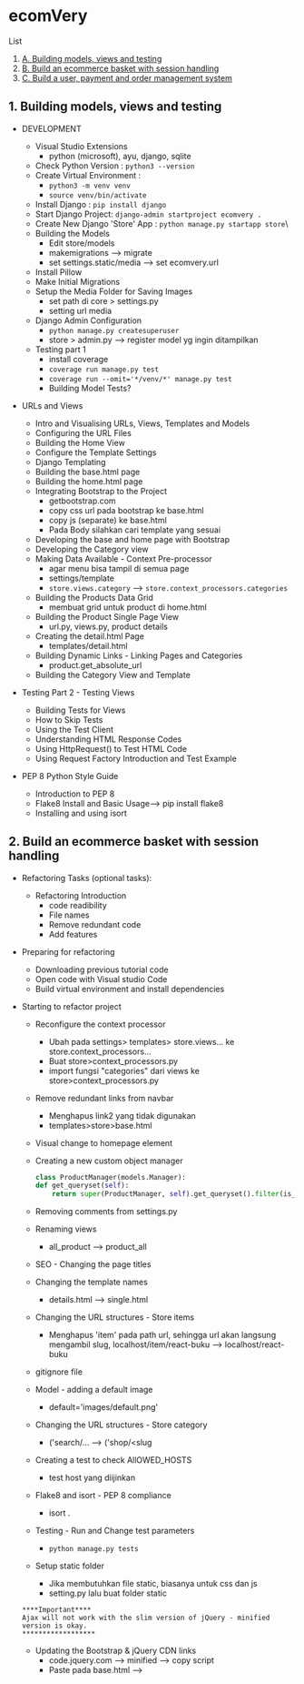 # ecomVery
List
1. [ A. Building models, views and testing ](#A)
2. [ B. Build an ecommerce basket with session handling ](#B)
3. [ C. Build a user, payment and order management system](#C)

<a name="A"></a>
## 1. Building models, views and testing
- DEVELOPMENT
    - Visual Studio Extensions
        - python (microsoft), ayu, django, sqlite
    - Check Python Version : `python3 --version`
    - Create Virtual Environment : 
        - `python3 -m venv venv`
        - `source venv/bin/activate`
    - Install Django : `pip install django`
    - Start Django Project: `django-admin startproject ecomvery .`
    - Create New Django 'Store' App : `python manage.py startapp store`\
    - Building the Models
        - Edit store/models
        - makemigrations --> migrate
        - set settings.static/media --> set ecomvery.url
    - Install Pillow
    - Make Initial Migrations
    - Setup the Media Folder for Saving Images
        - set path di core > settings.py
        - setting url media
    - Django Admin Configuration
        - `python manage.py createsuperuser`
        - store > admin.py --> register model yg ingin ditampilkan
    - Testing part 1
        - install coverage
        - `coverage run manage.py test`
        - `coverage run --omit='*/venv/*' manage.py test`
        - Building Model Tests?

- URLs and Views
    - Intro and Visualising URLs, Views, Templates and Models
    - Configuring the URL Files
    - Building the Home View
    - Configure the Template Settings
    - Django Templating
    - Building the base.html page
    - Building the home.html page
    - Integrating Bootstrap to the Project
        - getbootstrap.com
        - copy css url pada bootstrap ke base.html
        - copy js (separate) ke base.html
        - Pada Body silahkan cari template yang sesuai
    - Developing the base and home page with Bootstrap
    - Developing the Category view
    - Making Data Available - Context Pre-processor
        - agar menu bisa tampil di semua page
        - settings/template
        - `store.views.category` --> `store.context_processors.categories`
    - Building the Products Data Grid
        - membuat grid untuk product di home.html
    - Building the Product Single Page View
        - url.py, views.py, product details
    - Creating the detail.html Page
        - templates/detail.html
    - Building Dynamic Links - Linking Pages and Categories
        - product.get_absolute_url
    - Building the Category View and Template

- Testing Part 2 - Testing Views
    - Building Tests for Views
    - How to Skip Tests
    - Using the Test Client
    - Understanding HTML Response Codes
    - Using HttpRequest() to Test HTML Code
    - Using Request Factory Introduction and Test Example

- PEP 8 Python Style Guide
    - Introduction to PEP 8
    - Flake8 Install and Basic Usage--> pip install flake8
    - Installing and using isort

<a name="B"></a>
## 2. Build an ecommerce basket with session handling
- Refactoring Tasks (optional tasks):
    - Refactoring Introduction
        - code readibility
        - File names
        - Remove redundant code
        - Add features
- Preparing for refactoring
    - Downloading previous tutorial code
    - Open code with Visual studio Code
    - Build virtual environment and install dependencies
- Starting to refactor project
    - Reconfigure the context processor
        - Ubah pada settings> templates> store.views... ke store.context_processors...
        - Buat store>context_processors.py
        - import fungsi "categories" dari views ke store>context_processors.py
    - Remove redundant links from navbar
        - Menghapus link2 yang tidak digunakan
        - templates>store>base.html
    - Visual change to homepage element
    
    - Creating a new custom object manager
        ```py
        class ProductManager(models.Manager):
        def get_queryset(self):
            return super(ProductManager, self).get_queryset().filter(is_active=True)
        ```
    - Removing comments from settings.py
    - Renaming views
        - all_product --> product_all
    - SEO - Changing the page titles 
    - Changing the template names
        - details.html --> single.html
    - Changing the URL structures - Store items
        - Menghapus 'item' pada path url, sehingga url akan langsung mengambil slug, localhost/item/react-buku --> localhost/react-buku
    - gitignore file
    - Model - adding a default image
        - default='images/default.png'
    - Changing the URL structures - Store category
        - ('search/<slug>... --> ('shop/<slug
    - Creating a test to check AllOWED_HOSTS
        - test host yang diijinkan
    - Flake8 and isort - PEP 8 compliance
        - isort .
    - Testing - Run and Change test parameters
        - `python manage.py tests`
    - Setup static folder
        - Jika membutuhkan file static, biasanya untuk css dan js
        - setting.py lalu buat folder static
    ```
    ****Important****
    Ajax will not work with the slim version of jQuery - minified version is okay.
    ******************
    ```

    - Updating the Bootstrap & jQuery CDN links
        - code.jquery.com --> minified --> copy script
        - Paste pada base.html --> <script>
    - Finished refactoring
        - kode mudah dibaca
        - penamaan files
        - menghilangkan kode yang tumpang tindih/redundant
        - menambahkan fitur
- Introducing Sessions (optional step):
    - Pengenalan session
        - session adalah informasi yang bersifat sementara dan interaktif
        - satu user per session - melakukan perubahan data berdasarkan per kunjungan user
        - Menyimpan data pada server-side
        - User menerima session ID
        - session ID dibutuhkan untuk pengambilan data
    - Visual explanation of sessions - penjelasan
         - ![session](https://user-images.githubusercontent.com/24581953/143838596-0e442daf-eec2-46ab-b222-b0e3bf1d0177.jpg)
    - Viewing the Django database - session table
        - plugin SQLlite-vscode
        - sudo install sqlite
        - table django_session
        - cek session by shell:
            - python manage.py shell
            ```
            from django.contrib.sessions.models import Session
            s = Session.objects.get(pk='5n6oxua39ths121v1r2ptjb68d9kqm5w')
            s.get_decoded()
            ```
    - Viewing the session in the browser console
    ![sessions](https://user-images.githubusercontent.com/24581953/144684799-90811cde-912f-468f-8c8d-ab17530054ea.jpg)
    ![sessions2](https://user-images.githubusercontent.com/24581953/144684821-fc5f9842-bd08-41ae-b1bc-32ad6db55957.jpg)
    - Django required resources to enable sessions
    ![sessions3](https://user-images.githubusercontent.com/24581953/144684838-73c4cf78-6958-4c1d-9180-d7601df66e5b.jpg)

![session part1](https://user-images.githubusercontent.com/24581953/145327404-5552acb6-0144-43ee-af71-a280f3cf0731.jpg)
- Development Part 1.0 (Setup):
    - Introduction
    - Create a new app - basket
        - `python manage.py createapp basket`
    - Remove unnecessary files
        - hapus `test.py` dan `admin.py`
    - core basket urls --> ` core > urls.py > path('basket/', include('basket.urls', namespace='basket')),` --> semua url yg berhubungan dg basket diarahkan ke `basket > urls.py`
    - basket summary url --> `basket > urls.py > 'path('', views.basket_summary, name='basket_summary'),'`
    - basket summary view --> `basket > views.py > def basket_summary()'`
    - basket summary template --> `templates > store > basket > summary.html` --> basic saja, nanti di update di 2.0
    - Making the basket icon/button for the navbar --> `https://getbootstrap.com/docs/5.0/components/buttons/`
    - VSC extension for formatting HTML/Python template files
        - plugin -BEAUTIFY untuk merapikan html/js > `command: beautify file`

- Development Part 1.2 (Create a Session & Context processor):
    - Building sessions
        - `basket > basket.py`
        - `class Basket() > def __init__()` --> function yang diakses pertama kali
    - Building the context_processor file
        -
        ```
        fungsi context_processors adalah sebuah metode untuk mempermudah kita menampilkan data secara global tanpa harus membuat fungsi yang saama berulang kali di banyak views / templates.
        ```
        - `basket > context_processors.py > def basket()`
        - `core > TEMPLATES=[] > OPTIONS:{} > 'basket.context_processors.basket',` --> registrasi di core
    - Testing the initial session setup
        - `basket.py > 'def __init__'`
        - set skey --> `...basket = self.session['skey'] = {'number': 12345}`
        - cari session id di browser --> inspect/application/cookies
        - atau bisa cek di table database sqlite3 > django_session
        - `python manage.py shell`
            ```py
            from django.contrib.sessions.models import Session

            s = Session.objects.get(pk='i0zrp54n5lrynjkqe0eqfqqtm5qu2803')
            s.get_decoded()

            output = 12345
            ```
- Development Part 1.3 (Add to session functionality):
    - Building the add to basket button functionality (Ajax)
        - Tujuan: Memfungsikan tombol add to basket pada single.html
        - Pastikan versi jquery update pada `base.html`
        - basket add template -->
            - `templates > products > single.html > ...id="add-button" value="{{product.id}}..."`
            - `templates > products > single.html > AJAX Script -->$(document).on('click', '#add-button', function (e) { ...`
        - basket add url --> `basket > urls.py > 'path('add/',views.basket_add, name='basket_add'),'`
        - basket add view --> `basket > views.py > def basket_add()`
        - basket.py --> `basket > basket.py > basket class () --> def add()`
        - tes fungsi add to basket button pada single.html berupa (json response)  --> `basket > views.py > basket_add()`
        ```py
        from django.http import JsonResponse
        ...
        response = JsonResponse({'test':'data'})
        return response
        ```
        ```py
        python manage.py shell

        # Sebelum button 'add to basket' di tekan
        from django.contrib.sessions.models import Session
        s = Session.objects.get(pk='i0zrp54n5lrynjkqe0eqfqqtm5qu2803')
        s.get_decoded()
        {'skey': {}} # kosong

        # Setelah button 'add to basket' di tekan
        {'skey': {'1': {'price': '40.00', 'qty': 1}}} 
        ```
    - Adding the Qty to the session data
        - Tujuan: Tes Fungsi `Quantity drop down select` pada single.html
        - Untuk tes console, tambahkan pada script ajax `console.log($('#select option: selected').text())`
        - `views.py > basket_add()`
            ```py
            ...
            basket.add(product=product, qty=product_qty)

            basketqty = basket.__len__()
            response = JsonResponse({'qty': basketqty})
            ```
        - Tes tombol quantity & add to basket, --> inspect > console, output: 1,2,3,4
        - Hasil akhir. pilih quantity --> tekan basket button = basket total. ketika memilih produk lain, akan otomatis menambah jumlah basket 
        

![session-delete](https://user-images.githubusercontent.com/24581953/145327750-fc8a2e58-2f12-4a15-be7a-af745bd3f319.jpg)
- Development Part 2.0 (Deleting basket/session data): test
    - Tujuan: Halaman kumpulan produk yang masuk di basket dg fitur add & delete button
    - Updating `templates > basket > summary.html`
        ```py
        {% for item in basket %}
        {% with product=item.product %}
        ...<div data-index="{{product.id}}..."
        ```
    - Iterating over the session data
        - `basket > basket.py >  def __iter__()`
    - Get the total price of the basket items
        - `basket > basket.py > def get_total_price()`

- Development Part 2.1(Front-end - deleting basket/session data):
    - Delete basket ( AJAX )
        - Tujuan: Memfungsikan tombol delete pada `templates > basket > summary.html`
        - basket delete template- -> updating summary.html
            - `templates > basket > summary.html > ...id="delete-button" data-index="{{product.id}}...`
            - `templates > basket > summary.html > AJAX script -->  $(document).on('click', '.delete-button', function (e) { ...`
        - basket delete url --> `basket > urls.py > 'path('delete/',views.basket_delete, name='basket_delete'),'`
        - basket delete view --> `basket > views.py > def basket_delete()`
    - Handling remove items in the basket class
        - `basket > basket.py > def delete()`
        - `basket > basket.py > def save()`
    - Resolving the unique DOM ID issue with Ajax
        - Issue : setelah tombol delete ditekan, harus di refresh dulu baru product bisa terhapus
        - `...data-index="{{product.id}}..."`

    - Removing elements from the page with JavaScript ( AJAX )
        - templates > basket > summary.html
        ```js
        ...
        success: function (json) {
            $('.product-item[data-index="' + prodid + '"]').remove();
            document.getElementById("subtotal").innerHTML = json.subtotal;
            document.getElementById("basket-qty").innerHTML = json.qty
        },
        ...
        ```

![sessions-update](https://user-images.githubusercontent.com/24581953/145501050-fc317711-948f-42b5-989b-84e8a09814e4.jpg)

- Development Part 3.0 (Updating basket/session data):
    - Capturing the user selection
    - Update basket ( AJAX )
        - Tujuan: Memfungsikan tombol quantity & update pada `templates > basket > summary.html`
        - basket update template- -> updating summary.html
            - `templates > basket > summary.html > ...id="update-button" data-index="{{product.id}}...`
            - `templates > basket > summary.html > AJAX script -->  $(document).on('click', '.update-button', function (e) {`
        - basket delete url --> `basket > urls.py > 'path('update/',views.basket_update, name='basket_update'),'`
        - basket delete view --> `basket > views.py > def basket_update()`
    - Updating the front-end code for update (AJAX code)
        - `templates > basket > summary.html`
        ```js
            success: function (json) {
            document.getElementById("basket-qty").innerHTML = json.qty
            document.getElementById("subtotal").innerHTML = json.subtotal
        },
        ```
        ```js
        ...
        Sub Total: Rp. <div id="subtotal" class="d-inline-flex">{{basket.get_total_price}}
        ...
        ```
    - Resolving known issues
    3.50
    harus di refresh baru berubah
    
    - Resolving final issue

- Testing
    - Introduction : python manage.py test
    - Running existing tests
        - store > tests > test_views.py
        ```py
         - deactivated test_view_function() after web using a session
         - add 'session test code' to test_homepage_html()

         from importlib import import_module
         from django.conf import settings

         ...
         def test_homepage_html()
         ...
         engine = import_module(settings.SESSION_ENGINE) 
         request.session = engine.SessionStore()
         ...

        ```
        
    - Running coverage - assessing tests required
        
        - `coverage run manage.py test`
        - `coverage run --omit='*/venv/*' manage.py test`
        - `coverage html`
        - htmlcov > index.html
        - Note:
            - (__init__.py di setiap folder test mengindikasikan folder tersebut yang akan dieksekusi untuk test)
            - setelah melakukan perubahan pada test langkah coverage diulangi sehingga html lama ter replace

    - Building tests for the basket app
        - `basket > test > test_views.py`
        - lakukan coverage

<a name="C"></a>
## 3. Build a user, payment and order management system
- screenshot `user`
- Changing the UI of the templates
    - static > core > css > base.css --> override bootstrap, dropdown menu, font, nav, logo, footer
    - static > basket > css > basket.css -->
    - Inject ke templates > store > base.html
- Finished updating templates
    -Code after refactoring https://github.com/veryacademy/django...

- Stage 1.0 - User management

    - Introduction
    - Start building the user app
        - `python manage.py startapp account`
        - core > register 'account'
    - Building the user model
        - account > models
            - class UserBase()
                - UserBase models
                - `pip install django-countries` --> untuk country fields
        
            - class CustomAccountManager()
                - def createSuperUser()
                - def createuser()
        - core > settings.py > 
            ```py
            AUTH_USER_MODEL = "account.UserBase"
            LOGIN_REDIRECT_URL = "/account/dashboard"
            LOGIN_URL = "/account/login/"
            ```
    - Updating the products model
        - store > models.py > class Product()
            - `created_by = models.ForeignKey(settings.AUTH_USER_MODEL, on_delete=models.CASCADE, related_name='product_creator')`
    - User admin 
        - account > admin.py > `admin.site.register(UserBase)`
    - Migrate
        - `python manage.py makemigration && python manage.py migrate`
        - `python manage.py createsuperuser`
        - `python manage.py runserver`
        - 127.0.0.1/admin/ --> login menggunakan email

- Stage 1.1 - User signup with email confirmation

    - Start building user signup
    - Building the form
        - `account > forms.py > registrationForm()`
    - Building the view
        - `account > views.py > account_register()`
    - Generating hash keys in Django
        - account > token.py
        - `pip install six`
    - Finishing the email setup
        - `account > views.py`
        ```py
        from django.utils.encoding import force_bytes, force_text
        from django.utils.http import urlsafe_base64_decode, urlsafe_base64_encode
        ```
        - `account > views.py > def account_register() > #setup email`
    - Building the email template
        - `templates > account > registration > account_activation_email.html`
    - Building the registration template
        - `templates > account > registration > register.html`
    - Building the registration URL
        - `core > urls.py > path('account/', include('account.urls', namespace='account')),`
        - `account > urls.py > path('register/', views.account_register, name='register'),`
    - Finishing the registration form
        - `account > forms.py > RegistrationForm() --> clean_username(), clean_password2(), clean_email(), __init__()`
    - Templating and final functions
        - `core > settings.py > EMAIL_BACKEND = 'django.core.mail.backends.console.EmailBackend'`
        - `account > urls.py > path('activate/<slug:uidb64>/<slug:token>)/', views.account_activate, name='activate'),`
        - `template > account > registration > account_activation_email.html`
        - `account > views.py > account_activate()`
        - `template > account > registration > activation_invalid.html`
        - `account > urls.py > path('dashboard/', views.dashboard, name='dashboard'),`
        - decorators
            - account > views.py
            ```py
            ...
            from django.contrib.auth.decorators import login_required
            ...
            @login_required
            def dashboard(request):
            ...
            
            

            ```
         
    - Building up the dashboard
        - `template > account > user > dashboard.html`

- Stage 1.2 - Login/Logout
    - Login
        - `account > urls.py > path('login/', auth_views.LoginView.as_view(template_name='account/registration/login.html', form_class=UserLoginForm), name='login'),`
    - Login form 
        - account > forms.py > 
            - `from django.contrib.auth.forms import (AuthenticationForm, PasswordResetForm,SetPasswordForm)`
            - `UserLoginForm()`
    - Login template
        - `template > account > registration > login.html`
    - Logout URL and link updates
        - `account > urls.py > path('logout/', auth_views.LogoutView.as_view(next_page='/account/login/'), name='logout'),`
        - templates > store > products > base.html >
        ```py
        ...
        <a type="button" role="button" href="{% url "account:logout" %}"
        ...
        ```

- Stage 1.3 Update/Edit and delete account
    - Edit user 
    - URL for edit user profile
        - `account > urls.py > path('profile/edit/', views.edit_details, name='edit_details'),`
    - Create view for profile edit
        - `account > views.py >`
            ```py
            ...
            @login_required
            def edit_details(request):
            ...
            ```
    - Create form for profile edit
        - `account > forms.py > UserEditForm()` 
    - Profile edit template
        - `templates > account > user > edit_details.html`
    - Delete user
        - `account > urls.py > path('profile/delete_user/', views.delete_user, name='delete_user'),`
        - `account > urls.py > path('profile/delete_confirm/', TemplateView.as_view(template_name="account/user/delete_confirm.html"), name='delete_confirmation'),`
        - `account > views >`
            ```py
            ...
            @login_required
            def delete_user(request):
            ...
            ```
        - `templates > account > user > delete_confirm.html`
    - Forgotten password
        - `account > urls.py >`
            ```py
            ...
            path('password_reset/', auth_views.PasswordResetView.as_view ...
            path('password_reset_confirm/<uidb64>/<token>', auth_views.PasswordResetConfirmView.as_view...
            path('password_reset/password_reset_email_confirm/',TemplateView.as_view ...
            path('password_reset_confirm/Mg/password_reset_complete/',TemplateView.as_view...
            ...
            ```
        - `account > forms.py` >
            ```py
            PwdResetForm()
            PwdResetConfirmForm()
            ```
    
    - Email template
        - `templates > account > password_reset_email.html`
    - Password reset template
        - `templates > account > password_reset_form.html`
        - `templates > account > reset_status.html`

- Stage 2.0 - Payment
    - Introduction
    - Stripe payment stages
    - Build payment app
        - `python manage.py startapp payment`
        - core > registrasi 'payment'
    - Payment template
        - `templates > payment > home.html`
    - Payment URL
        - `core > urls.py > path('payment/', include('payment.urls', namespace='payment')),`
        - `payment > urls.py > path('', views.BasketView, name='basket'),`
    - Payment view
        ```py
        @login_required
        def BasketView(request):
        ```
    - Stripe Elements 
        - dashboard.stripe.com/test/apikeys --> publish key & secret key
        - 
            ```py
            def BasketView(request):
                ...
                stripe.api_key = '<SECRET KEY>'
                intent = stripe.PaymentIntent.create(
                    amount=total,
                    currency='gbp',
                    metadata={'userid': request.user.id}
                )

                return render(request, 'payment/home.html', {'client_secret': intent.client_secret})
            ```
        - `pip install stripe=2.6.3`
        - `templates > payment > home.html`
            - `<button id="submit" class="btn btn-primary w-100 fw-bold" data-secret="{{ client_secret }}">Pay</button>`
            -
            ```js
            <script>
                {% comment %} Make csrf token availble in JS files {% endcomment %}
                var CSRF_TOKEN = '{{ csrf_token }}';
            </script>
            <script src="https://js.stripe.com/v3/"></script>
            <script src="{% static 'payment/index.js' %}" data-rel-js></script>
            ```
        - `static > payment > index.js '
            ```js
            var stripe = Stripe(<PUBLISH KEY>)`
            ...
            ```
        - stripe.com/docs/stripe-js
        - lakukan transaksi
        - cek pada stripe.com apakah transaksi sudah masuk

    - Stripe CLI
        - DOC : https://stripe.com/docs/stripe-cli
        - Download the latest linux tar.gz file from https://github.com/stripe/stripe-cli/releases/latest
        - Unzip the file: tar -xvf stripe_X.X.X_linux_x86_64.tar.gz
        - Move ./stripe to your execution path. --> sudo mv stripe /usr/local/bin
        - terminal > stripe login
        - klik link auth, masukkan password di browser. Stripe CLI siap digunakan
        - Coba lakukan checkout
        - terminal > stripe listen --> setiap ada transaksi akan muncul
 
- Stage 3.0 Order capture/Management
    - Build orders app
        - `python manage.py startapp orders`
        - Registrasi di core
    - Order models
        - `orders > models.py`
        - makemigrations & migrate
    - Connect orders to payment
        - `orders > views.py`
        - `core > urls.py > path('orders/', include('orders.urls', namespace='orders')),`
        - `orders > urls.py > path('add/', views.add, name='add'),`
    - Setting up Stripe webhooks
        - `payment > views.py >`
        ```py
        @csrf_exempt
        def stripe_webhook(request):
            ...
            # Handle the event
        if event.type == 'payment_intent.succeeded':
            payment_confirmation(event.data.object.client_secret)
            ...
        ```
        - `orders > views.py > `
        ```py
        ...
        def payment_confirmation(data):
            Order.objects.filter(order_key=data).update(billing_status=True)
        ...
        ```
        - `payment > views.py`>
        ```py
        def order_placed(request):
            basket = Basket(request)
            basket.clear()
            return render(request, 'payment/orderplaced.html')

        ```
        - `templates > payment > orderplaced.html`
        - `payments > urls.py >`
            ```py        
            path('orderplaced/', views.order_placed, name='order_placed'),
            path('webhook/', views.stripe_webhook),
            ```
        - `basket > basket.py >`
        ```py
        def clear(self):
            # Remove basket from session
            del self.session['skey']
            self.save()
        ```
        - core > settings.py >
        ```py
        # Stripe Payment
        PUBLISHABLE_KEY = 'xxx'
        SECRET_KEY = 'xxx'
        STRIPE_ENDPOINT_SECRET = 'xxx'
        ```
        - `terminal > stripe listen --forward-to localhost:8000/payment/webhook/`
        - lakukan transaksi checkout, setelah berhasil akan redirect ke http://127.0.0.1:8000/payment/orderplaced/
        - pada http://127.0.0.1:8000/admin > orders, checklist Billing status seharusnya tercentang
        
    - Users orders setup in dashboard
        - core > settings.py > 
            ```py
            #Basket session ID
            BASKET_SESSION_ID = "basket"
            ```
        - templates > user > dashboard.html > {% for item in order.items.all %}
        - basket > basket.py > --ganti __init__ pada `skey`
        ```py
        from django.conf import settings

        ...
        def __init__(self, request):
            self.session = request.session
            basket = self.session.get(settings.BASKET_SESSION_ID)
            if settings.BASKET_SESSION_ID not in request.session:
                basket = self.session[settings.BASKET_SESSION_ID] = {}
            self.basket = basket
        ...
        def clear(self):
            #Remove basket from session
            del self.session[settings.BASKET_SESSION_ID]
            self.save()

        ```
    - Update basket payment with postage calculation
        - `python manage.py test`

<a name="D">Refactor</a>
## 4. Refactor
- Refactoring store templates
- Refactoring basket templates
- Refactoring account templates
- Refactoring payment templates

<a name="E">MPTT</a>
## 5. Multi-Product Types Database Implementation
- Introduction
    - Implementasinya pada sub category product, lebih mudah menentukan parent / childnya
- Content
- Preview of db schema
- Start-up project
- Black and isort vscode automation
- Sorting the requirements text
- Modularising settings.py
    - core > settings > __init__.py
    - move settings.py ke dir diatas, rename menjadi base.py
    - ubah basedir --> `BASE_DIR = Path(__file__).resolve().parent.parent.parent`
    - manage.py > `'DJANGO_SETTINGS_MODULE', 'ecomvery.settings.base'`
- Django-debug-toolbar
    - pip install django-debug-toolbar
    - pastikan core > settings --> DEBUG = True
    - core > settings > dev_debug.py
    - manage.py > `'DJANGO_SETTINGS_MODULE', 'ecomvery.settings.dev_debug'`
    - core > urls.py >  `path("__debug__/", include(debug_toolbar.urls)),`
- Database schema walkthrough
    - dbdiagram.io/d
    - _documentation > database_schema.txt
- Building the database
    - hapus model database lama
    - pip install django-mptt
    - store > models.py --> perubahan besar pada models
- Finish building database 
    - Migration : makemigrations && migrate
- Integrating db into templates intro
    - Setting up admin.py --> - menampilkan data models pada admin
    - Integrating db into templates - perubahan template tag merujuk pada models baru

<a name="F"></a>
## 6. CRUD and UUID - Managing multiple addresses
- Introduction
    - Preview of build features
        - Implementasinya adalah penggunaan custom id 
    - Workflow
    - Account model changes
- DB Development
    - Start changing the account table model
        - lihat table baru --> customer & address
    - Actually making changes (sorry about the chatting)
        - account > models.py
        - Perubahan besar, dimana replace `UserBase()` dengan `Customer()` dan `Address()`
    - Introducing the UUID field
        - pada Address() menguunakan 'UUIDField'
        - Berfungsi sebagai custom id
    - Fixing problems with the changes we made in the account model
        - Fixing code2 di file lain menyesuaikan perubahan yang ada di model
        - makemigrations && migrate 
    - Turn off the Django debug toolbar


- UI Changes

    - Making changes to the dashboard UI --> base.py
    - menampilkan nama user pada dashboard ketika login
    - templates > account > dashboard > dashboard.html
    - templates > account > sub_base.html

- CRUD

    - Building the URLS for the address CRUD system
        - account > urls.py
        - path("addresses/" ...
    - Add address 
        - account > forms.py > `class UserAddressForm(forms.ModelForm):...`
        - account > views > `def add_address(request):...`
        - urls
        - templates > account > dashboard > adresses.html
    - Edit address
        - account > views > `def edit_address(request):...`
        - url
        - templates > account > dashboard > edit_adresses.html
    - Delete address
        - account > views > `def delete_address(request, id):...`
        - url
    - Set default address
        - account > views > `def set_default(request, id):...`

<a name="G"></a>
## 7. Customer Wish List
- Introduction
- Understanding one-to-one fields
- Adding/migrating a one-to-one field in database
    - store > models.py > Product()
    - `users_wishlist = models.ManyToManyField(settings.AUTH_USER_MODEL, related_name="user_wishlist", blank=True)`
- Workflow for creating a Wish-List
- Setup the add_to_wishlist URL and view
    - account > urls.py > wishlist
- Moving to the front-end - add the Wish List button
    - templates > store > single.html
- Hook up the user dashboard with the Wish List functions
    - Menambahkan menu wish list di dashboard --> `templates > account > dashboard > dashboard.html`
    - Halaman wish list --> `templates > account > dashboard > user_wish_list.html`
    - views untuk wish list --> `account > views > wishlist() && add_to_wish_list() `
    - urls --> `account > urls.py > wishlist`
- Django message framework - implement messages
    - core > 
        - 'django.contrib.messages',
        - 'django.contrib.messages.middleware.MessageMiddleware',
    - handle pesan sukses dan delete wishlist --> `account > views > add_to_wish_list() `
    - alert ketika add wish list --> `templates > store > single.html`

<a name="H"></a>
## 8. Paypal
- Removing the payment app
    - remove setting stripe pada core>settings.py
    - remove payment url pada core
    - remove tag 'payment' pada templates > basket > summary.html
    - app payment sudah tidak digunakan lagi disini
- Create new checkout app
    - python manage.py startapp checkout
    - register di core
- Building the associated checkout tables
    - checkout > models.py
- Checkout Admin table registration and data input
    - checkout > admin.py
    - checkout > urls.py
    - core > urls.py
- Checkout delivery page
    - checkout > views.py
- Checkout address page
- Checkout payment page
- PayPal 
- Integrating with Orders


- problem mptt filter = https://www.youtube.com/watch?v=hGg13rzvoNY&list=PLOLrQ9Pn6caxY4Q1U9RjO1bulQp5NDYS_&index=5